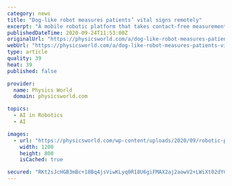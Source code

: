 ```yaml
---
category: news
title: "Dog-like robot measures patients’ vital signs remotely"
excerpt: "A mobile robotic platform that takes contact-free measurements of patients’ vital signs could help reduce healthcare workers’ exposure to COVID-19"
publishedDateTime: 2020-09-24T11:53:00Z
originalUrl: "https://physicsworld.com/a/dog-like-robot-measures-patients-vital-signs-remotely/"
webUrl: "https://physicsworld.com/a/dog-like-robot-measures-patients-vital-signs-remotely/"
type: article
quality: 39
heat: 39
published: false

provider:
  name: Physics World
  domain: physicsworld.com

topics:
  - AI in Robotics
  - AI

images:
  - url: "https://physicsworld.com/wp-content/uploads/2020/09/robotic-platform-.jpg"
    width: 1200
    height: 800
    isCached: true

secured: "RKt2sJcHGB3mBc+18Bq4jsViwKLyq0R18U6giFMAX2aj2aowV2+LWiXt02dYCsFl5DiFzJS9lFH2oJm7ytnPcCL+m6tVTUOrDnVaye8+V7LcmFhzRlXpofF2hapzAA92+4p3npvAjMeeB8V47qzpGSSdKyYs4wQD7aZr49DYbM9RMY9+CI8XmG09hQOUj+GeczoDDOBk/ARLtoV7z2zGtRDHIYAfUhtYItv1buLxVSNqzIQo4CJEodV/HZGLsJFsaFxQb5uB4WwZeo4euaTT4JgCmzqu+j43cM+jii40//93rniOl+MF7yuc4t8yrbl71Y4N2+/A6wPQH2Fbza6gzrwAENl695FTLa6BWFVzA4w=;7Zrk4Q2sGpR/9W8BCbtXlQ=="
---
```


